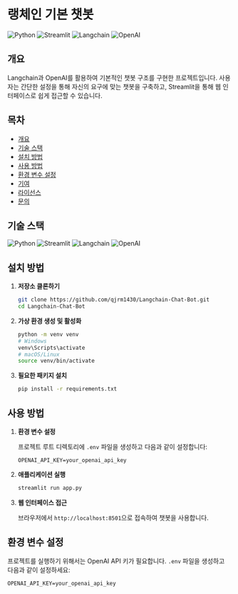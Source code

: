 # 랭체인 기본 챗봇

![Python](https://img.shields.io/badge/Python-3776AB?logo=python&logoColor=white)
![Streamlit](https://img.shields.io/badge/Streamlit-FF4B4B?logo=streamlit&logoColor=white)
![Langchain](https://img.shields.io/badge/Langchain-00C7B7?logo=langchain&logoColor=white)
![OpenAI](https://img.shields.io/badge/OpenAI-343541?logo=openai&logoColor=white)

## 개요

Langchain과 OpenAI를 활용하여 기본적인 챗봇 구조를 구현한 프로젝트입니다. 사용자는 간단한 설정을 통해 자신의 요구에 맞는 챗봇을 구축하고, Streamlit을 통해 웹 인터페이스로 쉽게 접근할 수 있습니다.

## 목차

- [개요](#개요)
- [기술 스택](#기술-스택)
- [설치 방법](#설치-방법)
- [사용 방법](#사용-방법)
- [환경 변수 설정](#환경-변수-설정)
- [기여](#기여)
- [라이선스](#라이선스)
- [문의](#문의)

## 기술 스택

![Python](https://img.shields.io/badge/Python-3776AB?logo=python&logoColor=white)
![Streamlit](https://img.shields.io/badge/Streamlit-FF4B4B?logo=streamlit&logoColor=white)
![Langchain](https://img.shields.io/badge/Langchain-00C7B7?logo=langchain&logoColor=white)
![OpenAI](https://img.shields.io/badge/OpenAI-343541?logo=openai&logoColor=white)

## 설치 방법

1. **저장소 클론하기**

    ```bash
    git clone https://github.com/qjrm1430/Langchain-Chat-Bot.git
    cd Langchain-Chat-Bot
    ```

2. **가상 환경 생성 및 활성화**

    ```bash
    python -m venv venv
    # Windows
    venv\Scripts\activate
    # macOS/Linux
    source venv/bin/activate
    ```

3. **필요한 패키지 설치**

    ```bash
    pip install -r requirements.txt
    ```

## 사용 방법

1. **환경 변수 설정**

    프로젝트 루트 디렉토리에 `.env` 파일을 생성하고 다음과 같이 설정합니다:

    ```env
    OPENAI_API_KEY=your_openai_api_key
    ```

2. **애플리케이션 실행**

    ```bash
    streamlit run app.py
    ```

3. **웹 인터페이스 접근**

    브라우저에서 `http://localhost:8501`으로 접속하여 챗봇을 사용합니다.

## 환경 변수 설정

프로젝트를 실행하기 위해서는 OpenAI API 키가 필요합니다. `.env` 파일을 생성하고 다음과 같이 설정하세요:

```env
OPENAI_API_KEY=your_openai_api_key
